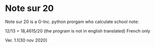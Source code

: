 # Note sur 20
Note sur 20 is a G-Inc. python prorgam who calculate school note:

12/13 = 18,4615/20 (the program is not in english translated) French only

Ver. 1.1(30 nov 2020)
